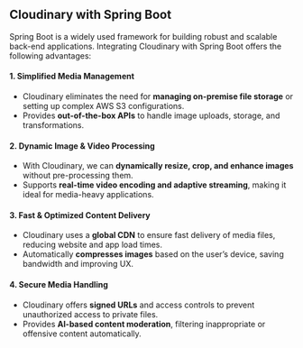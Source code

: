 ## **Cloudinary with Spring Boot**

Spring Boot is a widely used framework for building robust and scalable back-end applications. Integrating Cloudinary with Spring Boot offers the following advantages:

#### **1. Simplified Media Management**
- Cloudinary eliminates the need for **managing on-premise file storage** or setting up complex AWS S3 configurations.
- Provides **out-of-the-box APIs** to handle image uploads, storage, and transformations.

#### **2. Dynamic Image & Video Processing**
- With Cloudinary, we can **dynamically resize, crop, and enhance images** without pre-processing them.
- Supports **real-time video encoding and adaptive streaming**, making it ideal for media-heavy applications.

#### **3. Fast & Optimized Content Delivery**
- Cloudinary uses a **global CDN** to ensure fast delivery of media files, reducing website and app load times.
- Automatically **compresses images** based on the user’s device, saving bandwidth and improving UX.

#### **4. Secure Media Handling**
- Cloudinary offers **signed URLs** and access controls to prevent unauthorized access to private files.
- Provides **AI-based content moderation**, filtering inappropriate or offensive content automatically.
